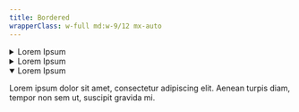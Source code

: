```yaml
---
title: Bordered
wrapperClass: w-full md:w-9/12 mx-auto
---
```


<div class="vv-accordion-group">
  <details
    id="accordion-item-bordered-1"
    class="vv-accordion vv-accordion--bordered">
    <summary
      class="vv-accordion__summary"
      aria-controls="accordion-item-bordered-1"
      aria-expanded="false">
      Lorem Ipsum
    </summary>
    <div class="vv-accordion__content" aria-hidden="true">
      <p class="font-light text-word-3">
        Lorem ipsum dolor sit amet, consectetur adipiscing elit. Aenean turpis
        diam, tempor non sem ut, suscipit gravida mi.
      </p>
    </div>
  </details>
  <details
    id="accordion-item-bordered-2"
    class="vv-accordion vv-accordion--bordered">
    <summary
      class="vv-accordion__summary"
      aria-controls="accordion-item-bordered-2"
      aria-expanded="false">
      Lorem Ipsum
    </summary>
    <div class="vv-accordion__content" aria-hidden="true">
      <p class="font-light text-word-3">
        Lorem ipsum dolor sit amet, consectetur adipiscing elit. Aenean turpis
        diam, tempor non sem ut, suscipit gravida mi.
      </p>
    </div>
  </details>
  <details
    id="accordion-item-bordered-3"
    class="vv-accordion vv-accordion--bordered"
    open>
    <summary
      class="vv-accordion__summary"
      aria-controls="accordion-item-bordered-3"
      aria-expanded="true">
      Lorem Ipsum
    </summary>
    <div class="vv-accordion__content" aria-hidden="false">
      <p class="font-light text-word-3">
        Lorem ipsum dolor sit amet, consectetur adipiscing elit. Aenean turpis
        diam, tempor non sem ut, suscipit gravida mi.
      </p>
    </div>
  </details>
</div>
